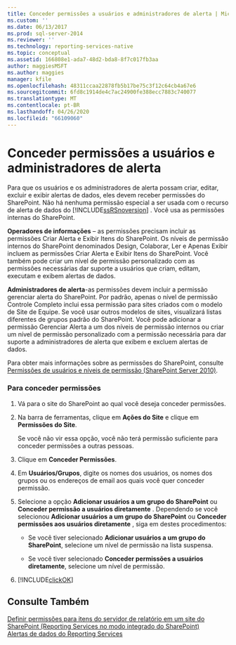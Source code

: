 ```yaml
---
title: Conceder permissões a usuários e administradores de alerta | Microsoft Docs
ms.custom: ''
ms.date: 06/13/2017
ms.prod: sql-server-2014
ms.reviewer: ''
ms.technology: reporting-services-native
ms.topic: conceptual
ms.assetid: 166808e1-ada7-48d2-bda8-8f7c017fb3aa
author: maggiesMSFT
ms.author: maggies
manager: kfile
ms.openlocfilehash: 48311ccaa22878fb5b17be75c3f12c64cb4a67e6
ms.sourcegitcommit: 6fd8c1914de4c7ac24900fe388ecc7883c740077
ms.translationtype: MT
ms.contentlocale: pt-BR
ms.lasthandoff: 04/26/2020
ms.locfileid: "66109060"
---
```

# <a name="grant-permissions-to-users-and-alerting-administrators"></a>Conceder permissões a usuários e administradores de alerta
  Para que os usuários e os administradores de alerta possam criar, editar, excluir e exibir alertas de dados, eles devem receber permissões do SharePoint. Não há nenhuma permissão especial a ser usada com o recurso de alerta de dados do [!INCLUDE[ssRSnoversion](../includes/ssrsnoversion-md.md)] . Você usa as permissões internas do SharePoint.  
  
 **Operadores de informações** – as permissões precisam incluir as permissões Criar Alerta e Exibir Itens do SharePoint. Os níveis de permissão internos do SharePoint denominados Design, Colaborar, Ler e Apenas Exibir incluem as permissões Criar Alerta e Exibir Itens do SharePoint. Você também pode criar um nível de permissão personalizado com as permissões necessárias dar suporte a usuários que criam, editam, executam e exibem alertas de dados.  
  
 **Administradores de alerta**-as permissões devem incluir a permissão gerenciar alerta do SharePoint. Por padrão, apenas o nível de permissão Controle Completo inclui essa permissão para sites criados com o modelo de Site de Equipe. Se você usar outros modelos de sites, visualizará listas diferentes de grupos padrão do SharePoint. Você pode adicionar a permissão Gerenciar Alerta a um dos níveis de permissão internos ou criar um nível de permissão personalizado com a permissão necessária para dar suporte a administradores de alerta que exibem e excluem alertas de dados.  
  
 Para obter mais informações sobre as permissões do SharePoint, consulte [Permissões de usuários e níveis de permissão (SharePoint Server 2010)](https://technet.microsoft.com/library/cc721640.aspx).  
  
### <a name="to-grant-permissions"></a>Para conceder permissões  
  
1.  Vá para o site do SharePoint ao qual você deseja conceder permissões.  
  
2.  Na barra de ferramentas, clique em **Ações do Site** e clique em **Permissões do Site**.  
  
     Se você não vir essa opção, você não terá permissão suficiente para conceder permissões a outras pessoas.  
  
3.  Clique em **Conceder Permissões**.  
  
4.  Em **Usuários/Grupos**, digite os nomes dos usuários, os nomes dos grupos ou os endereços de email aos quais você quer conceder permissão.  
  
5.  Selecione a opção **Adicionar usuários a um grupo do SharePoint** ou **Conceder permissão a usuários diretamente** . Dependendo se você selecionou **Adicionar usuários a um grupo do SharePoint** ou **Conceder permissões aos usuários diretamente** , siga em destes procedimentos:  
  
    -   Se você tiver selecionado **Adicionar usuários a um grupo do SharePoint**, selecione um nível de permissão na lista suspensa.  
  
    -   Se você tiver selecionado **Conceder permissões a usuários diretamente**, selecione um nível de permissão.  
  
6.  [!INCLUDE[clickOK](../includes/clickok-md.md)]  
  
## <a name="see-also"></a>Consulte Também  
 [Definir permissões para itens do servidor de relatório em um site do SharePoint &#40;Reporting Services no modo integrado do SharePoint&#41;](security/set-permissions-for-report-server-items-on-a-sharepoint-site.md)   
 [Alertas de dados do Reporting Services](../ssms/agent/alerts.md)  
  
  
